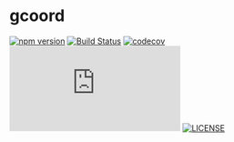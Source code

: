 # gcoord

[![npm version](https://www.npmjs.com/package/gcoord)](https://img.shields.io/npm/v/gcoord.svg)
[![Build Status](https://travis-ci.org/hujiulong/gcoord.svg?branch=master)](https://travis-ci.org/hujiulong/gcoord)
[![codecov](https://codecov.io/gh/hujiulong/gcoord/branch/master/graph/badge.svg)](https://codecov.io/gh/hujiulong/gcoord)
[![gzip size](http://img.badgesize.io/https://unpkg.com/gcoord/dist/gcoord.js?compression=gzip)](https://unpkg.com/gcoord/dist/gcoord.js)
[![LICENSE](https://www.npmjs.com/package/gcoord)](https://img.shields.io/npm/l/vue.svg)
